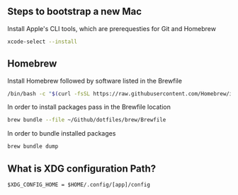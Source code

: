 ## Steps to bootstrap a new Mac

Install Apple's CLI tools, which are prerequesties for Git and Homebrew

```sh
xcode-select --install
```

## Homebrew

Install Homebrew followed by software listed in the Brewfile

```sh
/bin/bash -c "$(curl -fsSL https://raw.githubusercontent.com/Homebrew/install/HEAD/install.sh)"
```

In order to install packages pass in the Brewfile location

```sh
brew bundle --file ~/Github/dotfiles/brew/Brewfile
```

In order to bundle installed packages

```sh
brew bundle dump
```
## What is XDG configuration Path?

```
$XDG_CONFIG_HOME = $HOME/.config/[app]/config
```
